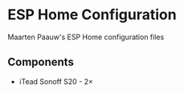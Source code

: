 # ESP Home Configuration
Maarten Paauw's ESP Home configuration files

## Components
- iTead Sonoff S20 - 2×

